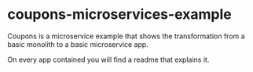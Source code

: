 # coupons-microservices-example

Coupons is a microservice example that shows the transformation from a basic monolith to a basic microservice app.

On every app contained you will find a readme that explains it.